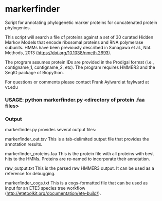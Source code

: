 # markerfinder
Script for annotating phylogenetic marker proteins for concatenated protein phylogenies.  

This script will search a file of proteins against a set of 30 curated Hidden Markov Models that encode ribosomal proteins and RNA polymerase subunits. HMMs have been previously described in Sunagawa et al., Nat. Methods, 2013 (https://doi.org/10.1038/nmeth.2693).

The program assumes protein IDs are provided in the Prodigal format (i.e., contigname_1, contigname_2, etc). 
The program requires HMMER3 and the SeqIO package of Biopython. 

For questions or comments please contact Frank Aylward at faylward at vt.edu

### USAGE: python markerfinder.py <directory of protein .faa files> 

### Output
markerfinder.py provides several output files:

markerfinder_out.tsv         This is a tab-delimited output file that provides the annotation results. 

markerfinder_proteins.faa  This is the protein file with all proteins with best hits to the HMMs. Proteins are re-named to incorporate their annotation.

raw_output.txt          This is the parsed raw HMMER3 output. It can be used as a reference for debugging. 

markerfinder_cogs.txt                This is a cogs-formatted file that can be used as input for an ETE3 species tree workflow 
(http://etetoolkit.org/documentation/ete-build/).


